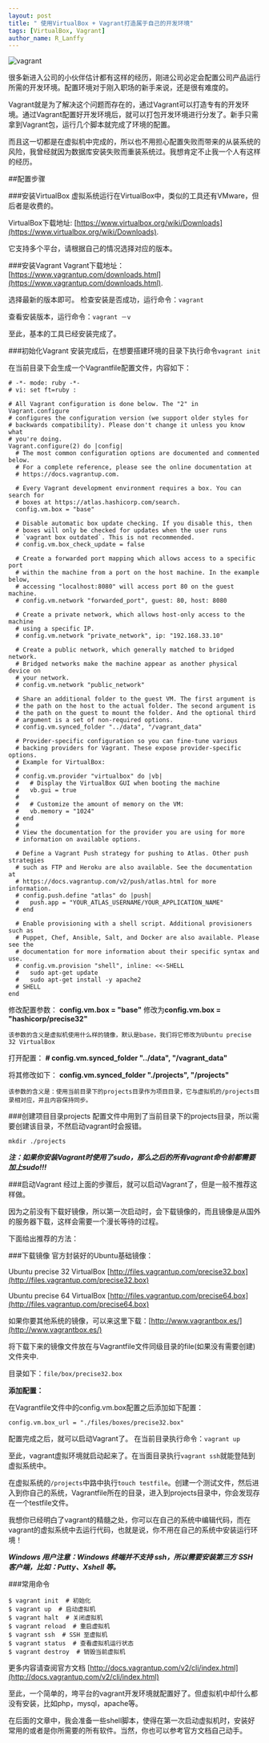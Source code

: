 ```yaml
---
layout: post
title: " 使用VirtualBox + Vagrant打造属于自己的开发环境"
tags: [VirtualBox, Vagrant]
author_name: R_Lanffy
---
```


![vagrant](http://sfault-image.b0.upaiyun.com/c1/eb/c1eb8c927b0b255d6de2532ae2564877)

很多新进入公司的小伙伴估计都有这样的经历，刚进公司必定会配置公司产品运行所需的开发环境。配置环境对于刚入职场的新手来说，还是很有难度的。

Vagrant就是为了解决这个问题而存在的，通过Vagrant可以打造专有的开发环境。通过Vagrant配置好开发环境后，就可以打包开发环境进行分发了。新手只需拿到Vagrant包，运行几个脚本就完成了环境的配置。

而且这一切都是在虚拟机中完成的，所以也不用担心配置失败而带来的从装系统的风险，我曾经就因为数据库安装失败而重装系统过。我想肯定不止我一个人有这样的经历。

##配置步骤

###安装VirtualBox
虚拟系统运行在VirtualBox中，类似的工具还有VMware，但后者是收费的。

VirtualBox下载地址: [https://www.virtualbox.org/wiki/Downloads](https://www.virtualbox.org/wiki/Downloads).

它支持多个平台，请根据自己的情况选择对应的版本。

###安装Vagrant
Vagrant下载地址：[https://www.vagrantup.com/downloads.html](https://www.vagrantup.com/downloads.html).

选择最新的版本即可。
检查安装是否成功，运行命令：```vagrant```

查看安装版本，运行命令：```vagrant －v```

至此，基本的工具已经安装完成了。

###初始化Vagrant
安装完成后，在想要搭建环境的目录下执行命令```vagrant init```

在当前目录下会生成一个Vagrantfile配置文件，内容如下：

```
# -*- mode: ruby -*-
# vi: set ft=ruby :

# All Vagrant configuration is done below. The "2" in Vagrant.configure
# configures the configuration version (we support older styles for
# backwards compatibility). Please don't change it unless you know what
# you're doing.
Vagrant.configure(2) do |config|
  # The most common configuration options are documented and commented below.
  # For a complete reference, please see the online documentation at
  # https://docs.vagrantup.com.

  # Every Vagrant development environment requires a box. You can search for
  # boxes at https://atlas.hashicorp.com/search.
  config.vm.box = "base"

  # Disable automatic box update checking. If you disable this, then
  # boxes will only be checked for updates when the user runs
  # `vagrant box outdated`. This is not recommended.
  # config.vm.box_check_update = false

  # Create a forwarded port mapping which allows access to a specific port
  # within the machine from a port on the host machine. In the example below,
  # accessing "localhost:8080" will access port 80 on the guest machine.
  # config.vm.network "forwarded_port", guest: 80, host: 8080

  # Create a private network, which allows host-only access to the machine
  # using a specific IP.
  # config.vm.network "private_network", ip: "192.168.33.10"

  # Create a public network, which generally matched to bridged network.
  # Bridged networks make the machine appear as another physical device on
  # your network.
  # config.vm.network "public_network"

  # Share an additional folder to the guest VM. The first argument is
  # the path on the host to the actual folder. The second argument is
  # the path on the guest to mount the folder. And the optional third
  # argument is a set of non-required options.
  # config.vm.synced_folder "../data", "/vagrant_data"

  # Provider-specific configuration so you can fine-tune various
  # backing providers for Vagrant. These expose provider-specific options.
  # Example for VirtualBox:
  #
  # config.vm.provider "virtualbox" do |vb|
  #   # Display the VirtualBox GUI when booting the machine
  #   vb.gui = true
  #
  #   # Customize the amount of memory on the VM:
  #   vb.memory = "1024"
  # end
  #
  # View the documentation for the provider you are using for more
  # information on available options.

  # Define a Vagrant Push strategy for pushing to Atlas. Other push strategies
  # such as FTP and Heroku are also available. See the documentation at
  # https://docs.vagrantup.com/v2/push/atlas.html for more information.
  # config.push.define "atlas" do |push|
  #   push.app = "YOUR_ATLAS_USERNAME/YOUR_APPLICATION_NAME"
  # end

  # Enable provisioning with a shell script. Additional provisioners such as
  # Puppet, Chef, Ansible, Salt, and Docker are also available. Please see the
  # documentation for more information about their specific syntax and use.
  # config.vm.provision "shell", inline: <<-SHELL
  #   sudo apt-get update
  #   sudo apt-get install -y apache2
  # SHELL
end
```
修改配置参数：
**config.vm.box = "base"** 修改为**config.vm.box = "hashicorp/precise32"**

    该参数的含义是虚拟机使用什么样的镜像，默认是base，我们将它修改为Ubuntu precise 32 VirtualBox
打开配置：
**# config.vm.synced_folder "../data", "/vagrant_data"** 

将其修改如下：
**config.vm.synced_folder "./projects", "/projects"**

    该参数的含义是：使用当前目录下的projects目录作为项目目录，它与虚拟机的/projects目录相对应，并且内容保持同步。
    
###创建项目目录projects
配置文件中用到了当前目录下的projects目录，所以需要创建该目录，不然启动vagrant时会报错。

```mkdir ./projects```

***注：如果你安装Vagrant时使用了sudo，那么之后的所有vagrant命令前都需要加上sudo!!!***

###启动Vagrant
经过上面的步骤后，就可以启动Vagrant了，但是一般不推荐这样做。


因为之前没有下载好镜像，所以第一次启动时，会下载镜像的，而且镜像是从国外的服务器下载，这样会需要一个漫长等待的过程。

下面给出推荐的方法：

###下载镜像
官方封装好的Ubuntu基础镜像：

Ubuntu precise 32 VirtualBox [http://files.vagrantup.com/precise32.box](http://files.vagrantup.com/precise32.box)

Ubuntu precise 64 VirtualBox [http://files.vagrantup.com/precise64.box](http://files.vagrantup.com/precise64.box)

如果你要其他系统的镜像，可以来这里下载：[http://www.vagrantbox.es/](http://www.vagrantbox.es/)

将下载下来的镜像文件放在与Vagrantfile文件同级目录的file(如果没有需要创建)文件夹中.

目录如下：```file/box/precise32.box```

**添加配置：**

在Vagrantfile文件中的config.vm.box配置之后添加如下配置：

```config.vm.box_url = "./files/boxes/precise32.box"```

配置完成之后，就可以启动Vagrant了。
在当前目录执行命令：```vagrant up```

至此，vagrant虚拟环境就启动起来了。在当面目录执行```vagrant ssh```就能登陆到虚拟系统中。

在虚拟系统的```/projects```中路中执行```touch testfile```。创建一个测试文件，然后进入到你自己的系统，Vagrantfile所在的目录，进入到projects目录中，你会发现存在一个testfile文件。

我想你已经明白了vagrant的精髓之处，你可以在自己的系统中编辑代码，而在vagrant的虚拟系统中去运行代码，也就是说，你不用在自己的系统中安装运行环境！

***Windows 用户注意：Windows 终端并不支持 ssh，所以需要安装第三方 SSH 客户端，比如：Putty、Xshell 等。***

###常用命令
```
$ vagrant init  # 初始化
$ vagrant up  # 启动虚拟机
$ vagrant halt  # 关闭虚拟机
$ vagrant reload  # 重启虚拟机
$ vagrant ssh  # SSH 至虚拟机
$ vagrant status  # 查看虚拟机运行状态
$ vagrant destroy  # 销毁当前虚拟机
```

更多内容请查阅官方文档 [http://docs.vagrantup.com/v2/cli/index.html](http://docs.vagrantup.com/v2/cli/index.html)


至此，一个简单的，垮平台的vagrant开发环境就配置好了。但虚拟机中却什么都没有安装，比如php，mysql，apache等。

在后面的文章中，我会准备一些shell脚本，使得在第一次启动虚拟机时，安装好常用的或者是你所需要的所有软件。当然，你也可以参考官方文档自己动手。

